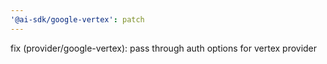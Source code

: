 ```yaml
---
'@ai-sdk/google-vertex': patch
---
```


fix (provider/google-vertex): pass through auth options for vertex provider
